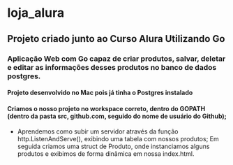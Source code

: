 # loja_alura
## Projeto criado junto ao Curso Alura Utilizando Go
### Aplicação Web com Go capaz de criar produtos, salvar, deletar e editar as informações desses produtos no banco de dados postgres.
#### Projeto desenvolvido no Mac pois já tinha o Postgres instalado
#### Criamos o nosso projeto no workspace correto, dentro do GOPATH (dentro da pasta src, github.com, seguido do nome de usuário do Github);
* Aprendemos como subir um servidor através da função http.ListenAndServe(), exibindo uma tabela com nossos produtos;
Em seguida criamos uma struct de Produto, onde instanciamos alguns produtos e exibimos de forma dinâmica em nossa index.html.
